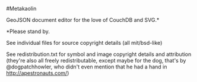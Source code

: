 #Metakaolin

GeoJSON document editor for the love of CouchDB and SVG.*

*Please stand by.

See individual files for source copyright details (all mit/bsd-like)

See redistribution.txt for symbol and image copyright details and attribution
(they're also all freely redistributable, except maybe for the dog, that's by
@dogpatchhowler, who didn't even mention that he had a hand in 
http://apestronauts.com/)
